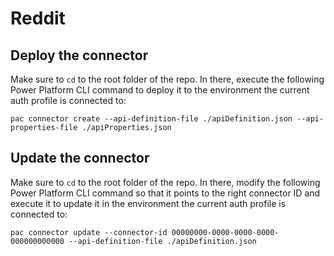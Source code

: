 # Reddit

## Deploy the connector

Make sure to `cd` to the root folder of the repo. In there, execute the following Power Platform CLI command to deploy it to the environment the current auth profile is connected to:

`pac connector create --api-definition-file ./apiDefinition.json --api-properties-file ./apiProperties.json`

## Update the connector

Make sure to `cd` to the root folder of the repo. In there, modify the following Power Platform CLI command so that it points to the right connector ID and execute it to update it in the environment the current auth profile is connected to:

`pac connector update --connector-id 00000000-0000-0000-0000-000000000000 --api-definition-file ./apiDefinition.json`
